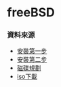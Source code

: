 # freeBSD

### 資料來源

* [安裝第一步](https://www.tecmint.com/freebsd-11-1-installation-guide/)
* [安裝第二步](https://www.tecmint.com/things-to-do-after-installing-freebsd/)
* [磁碟規劃](https://www.freebsd.org/doc/zh_TW/books/handbook/bsdinstall-partitioning.html)
* [iso下載](https://www.freebsd.org/where.html)

